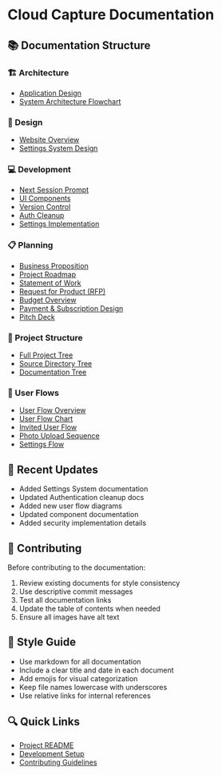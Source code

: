 # Cloud Capture Documentation

## 📚 Documentation Structure

### 🏗️ Architecture
- [Application Design](architecture/application_design_document.md)
- [System Architecture Flowchart](architecture/system_architecture_flowchart.md)

### 🎨 Design
- [Website Overview](design/website_overview.md)
- [Settings System Design](design/settings_system_design.md)

### 💻 Development
- [Next Session Prompt](development/NEXT_SESSION_PROMPT.md)
- [UI Components](development/UI_components.md)
- [Version Control](development/VERSION_CONTROL.md)
- [Auth Cleanup](development/auth-cleanup.md)
- [Settings Implementation](development/settings_implementation.md)

### 📋 Planning
- [Business Proposition](planning/business_proposition.md)
- [Project Roadmap](planning/roadmap.md)
- [Statement of Work](planning/statement_or_work.md)
- [Request for Product (RFP)](planning/request_for_product_RFP.md)
- [Budget Overview](planning/project_budget_overview.md)
- [Payment & Subscription Design](planning/payment_subscription_design_document.md)
- [Pitch Deck](planning/pitch_deck_draft.md)

### 🔧 Project Structure
- [Full Project Tree](project-structure/full_tree.md)
- [Source Directory Tree](project-structure/src_tree.md)
- [Documentation Tree](project-structure/docs_tree.md)

### 👥 User Flows
- [User Flow Overview](user-flows/user_flow_overview.md)
- [User Flow Chart](user-flows/user_flow_chart.md)
- [Invited User Flow](user-flows/invited_user_flow_design_document.md)
- [Photo Upload Sequence](user-flows/photo_upload_sequence_diagram.md)
- [Settings Flow](user-flows/settings_flow.md)

## 🔄 Recent Updates
- Added Settings System documentation
- Updated Authentication cleanup docs
- Added new user flow diagrams
- Updated component documentation
- Added security implementation details

## 🤝 Contributing
Before contributing to the documentation:

1. Review existing documents for style consistency
2. Use descriptive commit messages
3. Test all documentation links
4. Update the table of contents when needed
5. Ensure all images have alt text

## 📝 Style Guide
- Use markdown for all documentation
- Include a clear title and date in each document
- Add emojis for visual categorization
- Keep file names lowercase with underscores
- Use relative links for internal references

## 🔍 Quick Links
- [Project README](../README.md)
- [Development Setup](../README.md#-development-setup)
- [Contributing Guidelines](../README.md#-contributing) 